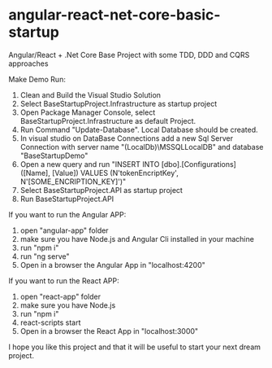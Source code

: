 # angular-react-net-core-basic-startup
Angular/React + .Net Core Base Project with some TDD, DDD and CQRS approaches

Make Demo Run:
1) Clean and Build the Visual Studio Solution
2) Select BaseStartupProject.Infrastructure as startup project
3) Open Package Manager Console, select BaseStartupProject.Infrastructure as default Project.
4) Run Command "Update-Database". Local Database should be created.
5) In visual studio on DataBase Connections add a new Sql Server Connection with server name "(LocalDb)\MSSQLLocalDB" and database "BaseStartupDemo"
6) Open a new query and run "INSERT INTO [dbo].[Configurations] ([Name], [Value]) VALUES (N'tokenEncriptKey', N'[SOME_ENCRIPTION_KEY]')"
7) Select BaseStartupProject.API as startup project
8) Run BaseStartupProject.API

If you want to run the Angular APP:
1) open "angular-app" folder
2) make sure you have Node.js and Angular Cli installed in your machine
3) run "npm i"
4) run "ng serve"
5) Open in a browser the Angular App in "localhost:4200"

If you want to run the React APP:
1) open "react-app" folder
2) make sure you have Node.js
3) run "npm i"
4) react-scripts start
5) Open in a browser the React App in "localhost:3000"


I hope you like this project and that it will be useful to start your next dream project.